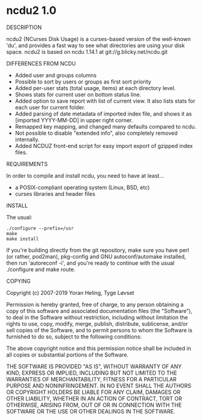 ncdu2 1.0
=========

DESCRIPTION

  ncdu2 (NCurses Disk Usage) is a curses-based version of
  the well-known 'du', and provides a fast way to see what
  directories are using your disk space.
  ncdu2 is based on ncdu 1.14.1 at git://g.blicky.net/ncdu.git
  
DIFFERENCES FROM NCDU
  - Added user and groups columns
  - Possible to sort by users or groups as first sort priority
  - Added per-user stats (total usage, items) at each directory level.
  - Shows stats for current user on bottom status line.
  - Added option to save report with list of current view. It also
    lists stats for each user for current folder.
  - Added parsing of date metadata of imported index file, and shows it
    as [imported YYYY-MM-DD] in upper right corner.
  - Remapped key mapping, and changed many defaults compared to ncdu.
  - Not possible to disable "extended info", also completely removed internally.
  - Added NCDUZ front-end script for easy import export of gzipped index files.
    
REQUIREMENTS

  In order to compile and install ncdu, you need to have
  at least...

  - a POSIX-compliant operating system (Linux, BSD, etc)
  - curses libraries and header files


INSTALL

  The usual:

    ./configure --prefix=/usr
    make
    make install

  If you're building directly from the git repository, make sure you have perl
  (or rather, pod2man), pkg-config and GNU autoconf/automake installed, then
  run 'autoreconf -i', and you're ready to continue with the usual ./configure
  and make route.


COPYING

  Copyright (c) 2007-2019 Yoran Heling, Tyge Løvset

  Permission is hereby granted, free of charge, to any person obtaining
  a copy of this software and associated documentation files (the
  "Software"), to deal in the Software without restriction, including
  without limitation the rights to use, copy, modify, merge, publish,
  distribute, sublicense, and/or sell copies of the Software, and to
  permit persons to whom the Software is furnished to do so, subject to
  the following conditions:

  The above copyright notice and this permission notice shall be included
  in all copies or substantial portions of the Software.

  THE SOFTWARE IS PROVIDED "AS IS", WITHOUT WARRANTY OF ANY KIND,
  EXPRESS OR IMPLIED, INCLUDING BUT NOT LIMITED TO THE WARRANTIES OF
  MERCHANTABILITY, FITNESS FOR A PARTICULAR PURPOSE AND NONINFRINGEMENT.
  IN NO EVENT SHALL THE AUTHORS OR COPYRIGHT HOLDERS BE LIABLE FOR ANY
  CLAIM, DAMAGES OR OTHER LIABILITY, WHETHER IN AN ACTION OF CONTRACT,
  TORT OR OTHERWISE, ARISING FROM, OUT OF OR IN CONNECTION WITH THE
  SOFTWARE OR THE USE OR OTHER DEALINGS IN THE SOFTWARE.
